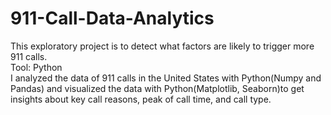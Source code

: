 # 911-Call-Data-Analytics
This exploratory project is to detect what factors are likely to trigger more 911 calls.  <br>
Tool: Python  <br>
I analyzed the data of 911 calls in the United States with Python(Numpy and Pandas) and visualized the data with Python(Matplotlib, Seaborn)to get insights about key call reasons, peak of call time, and call type.

